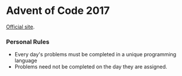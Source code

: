 Advent of Code 2017
===

[Official site](http://adventofcode.com/).

### Personal Rules

* Every day's problems must be completed in a unique programming language
* Problems need not be completed on the day they are assigned.
